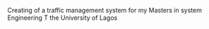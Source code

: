 Creating of a traffic management system for my Masters in system Engineering T the University of Lagos

